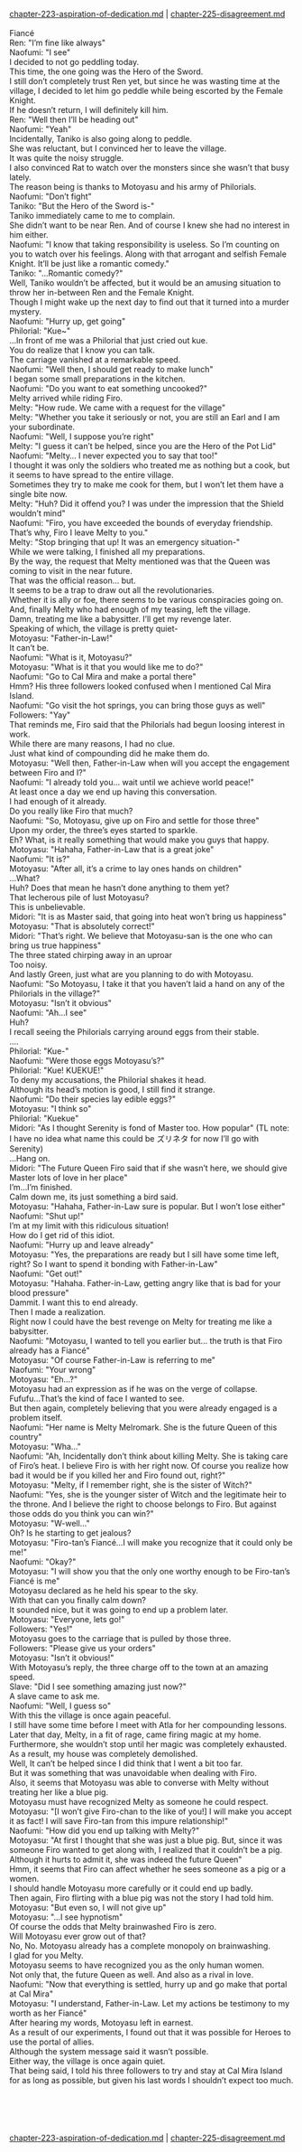[chapter-223-aspiration-of-dedication.md](./chapter-223-aspiration-of-dedication.md) | [chapter-225-disagreement.md](./chapter-225-disagreement.md) <br/>
<br/>
Fiancé<br/>
Ren: "I’m fine like always"<br/>
Naofumi: "I see"<br/>
I decided to not go peddling today.<br/>
This time, the one going was the Hero of the Sword.<br/>
I still don’t completely trust Ren yet, but since he was wasting time at the village, I decided to let him go peddle while being escorted by the Female Knight.<br/>
If he doesn’t return, I will definitely kill him.<br/>
Ren: "Well then I’ll be heading out"<br/>
Naofumi: "Yeah"<br/>
Incidentally, Taniko is also going along to peddle.<br/>
She was reluctant, but I convinced her to leave the village.<br/>
It was quite the noisy struggle.<br/>
I also convinced Rat to watch over the monsters since she wasn’t that busy lately.<br/>
The reason being is thanks to Motoyasu and his army of Philorials.<br/>
Naofumi: "Don’t fight"<br/>
Taniko: "But the Hero of the Sword is-"<br/>
Taniko immediately came to me to complain.<br/>
She didn’t want to be near Ren. And of course I knew she had no interest in him either.<br/>
Naofumi: "I know that taking responsibility is useless. So I’m counting on you to watch over his feelings. Along with that arrogant and selfish Female Knight. It’ll be just like a romantic comedy."<br/>
Taniko: "…Romantic comedy?"<br/>
Well, Taniko wouldn’t be affected, but it would be an amusing situation to throw her in-between Ren and the Female Knight.<br/>
Though I might wake up the next day to find out that it turned into a murder mystery.<br/>
Naofumi: "Hurry up, get going"<br/>
Philorial: "Kue~"<br/>
…In front of me was a Philorial that just cried out kue.<br/>
You do realize that I know you can talk.<br/>
The carriage vanished at a remarkable speed.<br/>
Naofumi: "Well then, I should get ready to make lunch"<br/>
I began some small preparations in the kitchen.<br/>
Naofumi: "Do you want to eat something uncooked?"<br/>
Melty arrived while riding Firo.<br/>
Melty: "How rude. We came with a request for the village"<br/>
Melty: "Whether you take it seriously or not, you are still an Earl and I am your subordinate.<br/>
Naofumi: "Well, I suppose you’re right"<br/>
Melty: "I guess it can’t be helped, since you are the Hero of the Pot Lid"<br/>
Naofumi: "Melty… I never expected you to say that too!"<br/>
I thought it was only the soldiers who treated me as nothing but a cook, but it seems to have spread to the entire village.<br/>
Sometimes they try to make me cook for them, but I won’t let them have a single bite now.<br/>
Melty: "Huh? Did it offend you? I was under the impression that the Shield wouldn’t mind"<br/>
Naofumi: "Firo, you have exceeded the bounds of everyday friendship. That’s why, Firo I leave Melty to you."<br/>
Melty: "Stop bringing that up! It was an emergency situation-"<br/>
While we were talking, I finished all my preparations.<br/>
By the way, the request that Melty mentioned was that the Queen was coming to visit in the near future.<br/>
That was the official reason… but.<br/>
It seems to be a trap to draw out all the revolutionaries.<br/>
Whether it is ally or foe, there seems to be various conspiracies going on.<br/>
And, finally Melty who had enough of my teasing, left the village.<br/>
Damn, treating me like a babysitter. I’ll get my revenge later.<br/>
Speaking of which, the village is pretty quiet-<br/>
Motoyasu: "Father-in-Law!"<br/>
It can’t be.<br/>
Naofumi: "What is it, Motoyasu?"<br/>
Motoyasu: "What is it that you would like me to do?"<br/>
Naofumi: "Go to Cal Mira and make a portal there"<br/>
Hmm? His three followers looked confused when I mentioned Cal Mira Island.<br/>
Naofumi: "Go visit the hot springs, you can bring those guys as well"<br/>
Followers: "Yay"<br/>
That reminds me, Firo said that the Philorials had begun loosing interest in work.<br/>
While there are many reasons, I had no clue.<br/>
Just what kind of compounding did he make them do.<br/>
Motoyasu: "Well then, Father-in-Law when will you accept the engagement between Firo and I?"<br/>
Naofumi: "I already told you… wait until we achieve world peace!"<br/>
At least once a day we end up having this conversation.<br/>
I had enough of it already.<br/>
Do you really like Firo that much?<br/>
Naofumi: "So, Motoyasu, give up on Firo and settle for those three"<br/>
Upon my order, the three’s eyes started to sparkle.<br/>
Eh? What, is it really something that would make you guys that happy.<br/>
Motoyasu: "Hahaha, Father-in-Law that is a great joke"<br/>
Naofumi: "It is?"<br/>
Motoyasu: "After all, it’s a crime to lay ones hands on children"<br/>
…What?<br/>
Huh? Does that mean he hasn’t done anything to them yet?<br/>
That lecherous pile of lust Motoyasu?<br/>
This is unbelievable.<br/>
Midori: "It is as Master said, that going into heat won’t bring us happiness"<br/>
Motoyasu: "That is absolutely correct!"<br/>
Midori: "That’s right. We believe that Motoyasu-san is the one who can bring us true happiness"<br/>
The three stated chirping away in an uproar<br/>
Too noisy.<br/>
And lastly Green, just what are you planning to do with Motoyasu.<br/>
Naofumi: "So Motoyasu, I take it that you haven’t laid a hand on any of the Philorials in the village?"<br/>
Motoyasu: "Isn’t it obvious"<br/>
Naofumi: "Ah…I see"<br/>
Huh?<br/>
I recall seeing the Philorials carrying around eggs from their stable.<br/>
….<br/>
Philorial: "Kue-"<br/>
Naofumi: "Were those eggs Motoyasu’s?"<br/>
Philorial: "Kue! KUEKUE!"<br/>
To deny my accusations, the Philorial shakes it head.<br/>
Although its head’s motion is good, I still find it strange.<br/>
Naofumi: "Do their species lay edible eggs?"<br/>
Motoyasu: "I think so"<br/>
Philorial: "Kuekue"<br/>
Midori: "As I thought Serenity is fond of Master too. How popular" (TL note: I have no idea what name this could be ズリネタ for now I’ll go with Serenity)<br/>
…Hang on.<br/>
Midori: "The Future Queen Firo said that if she wasn’t here, we should give Master lots of love in her place"<br/>
I’m…I’m finished.<br/>
Calm down me, its just something a bird said.<br/>
Motoyasu: "Hahaha, Father-in-Law sure is popular. But I won’t lose either"<br/>
Naofumi: "Shut up!"<br/>
I’m at my limit with this ridiculous situation!<br/>
How do I get rid of this idiot.<br/>
Naofumi: "Hurry up and leave already"<br/>
Motoyasu: "Yes, the preparations are ready but I sill have some time left, right? So I want to spend it bonding with Father-in-Law"<br/>
Naofumi: "Get out!"<br/>
Motoyasu: "Hahaha. Father-in-Law, getting angry like that is bad for your blood pressure"<br/>
Dammit. I want this to end already.<br/>
Then I made a realization.<br/>
Right now I could have the best revenge on Melty for treating me like a babysitter.<br/>
Naofumi: "Motoyasu, I wanted to tell you earlier but… the truth is that Firo already has a Fiancé"<br/>
Motoyasu: "Of course Father-in-Law is referring to me"<br/>
Naofumi: "Your wrong"<br/>
Motoyasu: "Eh…?"<br/>
Motoyasu had an expression as if he was on the verge of collapse.<br/>
Fufufu…That’s the kind of face I wanted to see.<br/>
But then again, completely believing that you were already engaged is a problem itself.<br/>
Naofumi: "Her name is Melty Melromark. She is the future Queen of this country"<br/>
Motoyasu: "Wha…"<br/>
Naofumi: "Ah, Incidentally don’t think about killing Melty. She is taking care of Firo’s heat. I believe Firo is with her right now. Of course you realize how bad it would be if you killed her and Firo found out, right?"<br/>
Motoyasu: "Melty, if I remember right, she is the sister of Witch?"<br/>
Naofumi: "Yes, she is the younger sister of Witch and the legitimate heir to the throne. And I believe the right to choose belongs to Firo. But against those odds do you think you can win?"<br/>
Motoyasu: "W-well…"<br/>
Oh? Is he starting to get jealous?<br/>
Motoyasu: "Firo-tan’s Fiancé…I will make you recognize that it could only be me!"<br/>
Naofumi: "Okay?"<br/>
Motoyasu: "I will show you that the only one worthy enough to be Firo-tan’s Fiancé is me"<br/>
Motoyasu declared as he held his spear to the sky.<br/>
With that can you finally calm down?<br/>
It sounded nice, but it was going to end up a problem later.<br/>
Motoyasu: "Everyone, lets go!"<br/>
Followers: "Yes!"<br/>
Motoyasu goes to the carriage that is pulled by those three.<br/>
Followers: "Please give us your orders"<br/>
Motoyasu: "Isn’t it obvious!"<br/>
With Motoyasu’s reply, the three charge off to the town at an amazing speed.<br/>
Slave: "Did I see something amazing just now?"<br/>
A slave came to ask me.<br/>
Naofumi: "Well, I guess so"<br/>
With this the village is once again peaceful.<br/>
I still have some time before I meet with Atla for her compounding lessons.<br/>
Later that day, Melty, in a fit of rage, came firing magic at my home.<br/>
Furthermore, she wouldn’t stop until her magic was completely exhausted.<br/>
As a result, my house was completely demolished.<br/>
Well, It can’t be helped since I did think that I went a bit too far.<br/>
But it was something that was unavoidable when dealing with Firo.<br/>
Also, it seems that Motoyasu was able to converse with Melty without treating her like a blue pig.<br/>
Motoyasu must have recognized Melty as someone he could respect.<br/>
Motoyasu: "[I won’t give Firo-chan to the like of you!] I will make you accept it as fact! I will save Firo-tan from this impure relationship!"<br/>
Naofumi: "How did you end up talking with Melty?"<br/>
Motoyasu: "At first I thought that she was just a blue pig. But, since it was someone Firo wanted to get along with, I realized that it couldn’t be a pig. Although it hurts to admit it, she was indeed the future Queen"<br/>
Hmm, it seems that Firo can affect whether he sees someone as a pig or a women.<br/>
I should handle Motoyasu more carefully or it could end up badly.<br/>
Then again, Firo flirting with a blue pig was not the story I had told him.<br/>
Motoyasu: "But even so, I will not give up"<br/>
Motoyasu: "…I see hypnotism"<br/>
Of course the odds that Melty brainwashed Firo is zero.<br/>
Will Motoyasu ever grow out of that?<br/>
No, No. Motoyasu already has a complete monopoly on brainwashing.<br/>
I glad for you Melty.<br/>
Motoyasu seems to have recognized you as the only human women.<br/>
Not only that, the future Queen as well. And also as a rival in love.<br/>
Naofumi: "Now that everything is settled, hurry up and go make that portal at Cal Mira"<br/>
Motoyasu: "I understand, Father-in-Law. Let my actions be testimony to my worth as her Fiancé"<br/>
After hearing my words, Motoyasu left in earnest.<br/>
As a result of our experiments, I found out that it was possible for Heroes to use the portal of allies.<br/>
Although the system message said it wasn’t possible.<br/>
Either way, the village is once again quiet.<br/>
That being said, I told his three followers to try and stay at Cal Mira Island for as long as possible, but given his last words I shouldn’t expect too much.<br/>
<br/>
<br/>
<br/>
<br/> <br/>
[chapter-223-aspiration-of-dedication.md](./chapter-223-aspiration-of-dedication.md) | [chapter-225-disagreement.md](./chapter-225-disagreement.md) <br/>
